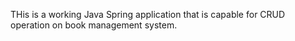 THis is a working Java Spring application that is capable for CRUD operation on book management system.
